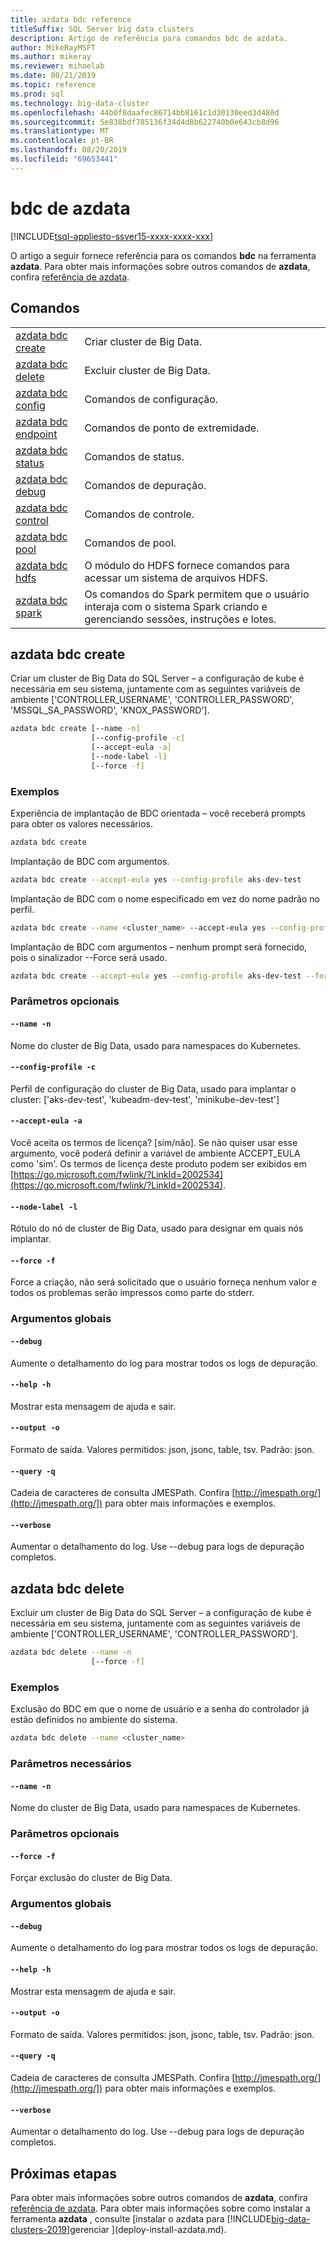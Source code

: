 ```yaml
---
title: azdata bdc reference
titleSuffix: SQL Server big data clusters
description: Artigo de referência para comandos bdc de azdata.
author: MikeRayMSFT
ms.author: mikeray
ms.reviewer: mihaelab
ms.date: 08/21/2019
ms.topic: reference
ms.prod: sql
ms.technology: big-data-cluster
ms.openlocfilehash: 44b0f8daafec86714bb8161c1d30130eed3d480d
ms.sourcegitcommit: 5e838bdf705136f34d4d8b622740b0e643cb8d96
ms.translationtype: MT
ms.contentlocale: pt-BR
ms.lasthandoff: 08/20/2019
ms.locfileid: "69653441"
---
```

# <a name="azdata-bdc"></a>bdc de azdata

[!INCLUDE[tsql-appliesto-ssver15-xxxx-xxxx-xxx](../includes/tsql-appliesto-ssver15-xxxx-xxxx-xxx.md)]

O artigo a seguir fornece referência para os comandos **bdc** na ferramenta **azdata**. Para obter mais informações sobre outros comandos de **azdata**, confira [referência de azdata](reference-azdata.md).

## <a name="commands"></a>Comandos

|     |     |
| --- | --- |
[azdata bdc create](#azdata-bdc-create) | Criar cluster de Big Data.
[azdata bdc delete](#azdata-bdc-delete) | Excluir cluster de Big Data.
[azdata bdc config](reference-azdata-bdc-config.md) | Comandos de configuração.
[azdata bdc endpoint](reference-azdata-bdc-endpoint.md) | Comandos de ponto de extremidade.
[azdata bdc status](reference-azdata-bdc-status.md) | Comandos de status.
[azdata bdc debug](reference-azdata-bdc-debug.md) | Comandos de depuração.
[azdata bdc control](reference-azdata-bdc-control.md) | Comandos de controle.
[azdata bdc pool](reference-azdata-bdc-pool.md) | Comandos de pool.
[azdata bdc hdfs](reference-azdata-bdc-hdfs.md) | O módulo do HDFS fornece comandos para acessar um sistema de arquivos HDFS.
[azdata bdc spark](reference-azdata-bdc-spark.md) | Os comandos do Spark permitem que o usuário interaja com o sistema Spark criando e gerenciando sessões, instruções e lotes.
## <a name="azdata-bdc-create"></a>azdata bdc create
Criar um cluster de Big Data do SQL Server – a configuração de kube é necessária em seu sistema, juntamente com as seguintes variáveis de ambiente ['CONTROLLER_USERNAME', 'CONTROLLER_PASSWORD', 'MSSQL_SA_PASSWORD', 'KNOX_PASSWORD'].
```bash
azdata bdc create [--name -n] 
                  [--config-profile -c]  
                  [--accept-eula -a]  
                  [--node-label -l]  
                  [--force -f]
```
### <a name="examples"></a>Exemplos

Experiência de implantação de BDC orientada – você receberá prompts para obter os valores necessários.

```bash
azdata bdc create
```

Implantação de BDC com argumentos.

```bash
azdata bdc create --accept-eula yes --config-profile aks-dev-test
```
Implantação de BDC com o nome especificado em vez do nome padrão no perfil.
```bash
azdata bdc create --name <cluster_name> --accept-eula yes --config-profile aks-dev-test --force
```

Implantação de BDC com argumentos – nenhum prompt será fornecido, pois o sinalizador --Force será usado.

```bash
azdata bdc create --accept-eula yes --config-profile aks-dev-test --force
```

### <a name="optional-parameters"></a>Parâmetros opcionais
#### `--name -n`
Nome do cluster de Big Data, usado para namespaces do Kubernetes.
#### `--config-profile -c`
Perfil de configuração do cluster de Big Data, usado para implantar o cluster: ['aks-dev-test', 'kubeadm-dev-test', 'minikube-dev-test']
#### `--accept-eula -a`
Você aceita os termos de licença? [sim/não]. Se não quiser usar esse argumento, você poderá definir a variável de ambiente ACCEPT_EULA como 'sim'. Os termos de licença deste produto podem ser exibidos em [https://go.microsoft.com/fwlink/?LinkId=2002534](https://go.microsoft.com/fwlink/?LinkId=2002534).
#### `--node-label -l`
Rótulo do nó de cluster de Big Data, usado para designar em quais nós implantar.
#### `--force -f`
Force a criação, não será solicitado que o usuário forneça nenhum valor e todos os problemas serão impressos como parte do stderr.
### <a name="global-arguments"></a>Argumentos globais
#### `--debug`
Aumente o detalhamento do log para mostrar todos os logs de depuração.
#### `--help -h`
Mostrar esta mensagem de ajuda e sair.
#### `--output -o`
Formato de saída.  Valores permitidos: json, jsonc, table, tsv.  Padrão: json.
#### `--query -q`
Cadeia de caracteres de consulta JMESPath. Confira [http://jmespath.org/](http://jmespath.org/]) para obter mais informações e exemplos.
#### `--verbose`
Aumentar o detalhamento do log. Use --debug para logs de depuração completos.
## <a name="azdata-bdc-delete"></a>azdata bdc delete
Excluir um cluster de Big Data do SQL Server – a configuração de kube é necessária em seu sistema, juntamente com as seguintes variáveis de ambiente ['CONTROLLER_USERNAME', 'CONTROLLER_PASSWORD'].
```bash
azdata bdc delete --name -n 
                  [--force -f]
```
### <a name="examples"></a>Exemplos
Exclusão do BDC em que o nome de usuário e a senha do controlador já estão definidos no ambiente do sistema.
```bash
azdata bdc delete --name <cluster_name>
```
### <a name="required-parameters"></a>Parâmetros necessários
#### `--name -n`
Nome do cluster de Big Data, usado para namespaces de Kubernetes.
### <a name="optional-parameters"></a>Parâmetros opcionais
#### `--force -f`
Forçar exclusão do cluster de Big Data.
### <a name="global-arguments"></a>Argumentos globais
#### `--debug`
Aumente o detalhamento do log para mostrar todos os logs de depuração.
#### `--help -h`
Mostrar esta mensagem de ajuda e sair.
#### `--output -o`
Formato de saída.  Valores permitidos: json, jsonc, table, tsv.  Padrão: json.
#### `--query -q`
Cadeia de caracteres de consulta JMESPath. Confira [http://jmespath.org/](http://jmespath.org/]) para obter mais informações e exemplos.
#### `--verbose`
Aumentar o detalhamento do log. Use --debug para logs de depuração completos.

## <a name="next-steps"></a>Próximas etapas

Para obter mais informações sobre outros comandos de **azdata**, confira [referência de azdata](reference-azdata.md). Para obter mais informações sobre como instalar a ferramenta **azdata** , consulte [instalar o azdata para [!INCLUDE[big-data-clusters-2019](../includes/ssbigdataclusters-ver15.md)]gerenciar ](deploy-install-azdata.md).
